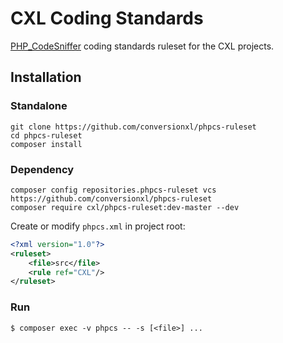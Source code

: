 # CXL Coding Standards

[PHP_CodeSniffer](https://github.com/squizlabs/PHP_CodeSniffer) coding standards ruleset for the CXL projects.

## Installation

### Standalone

```
git clone https://github.com/conversionxl/phpcs-ruleset
cd phpcs-ruleset
composer install
```

### Dependency

```
composer config repositories.phpcs-ruleset vcs https://github.com/conversionxl/phpcs-ruleset
composer require cxl/phpcs-ruleset:dev-master --dev
```

Create or modify `phpcs.xml` in project root:
```xml
<?xml version="1.0"?>
<ruleset>
    <file>src</file>
    <rule ref="CXL"/>
</ruleset>
```

### Run

```
$ composer exec -v phpcs -- -s [<file>] ...
```
